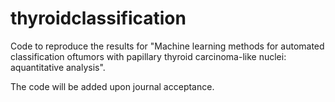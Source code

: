 # thyroidclassification

Code to reproduce the results for "Machine learning methods for automated classification oftumors with papillary thyroid carcinoma-like nuclei: aquantitative analysis".

The code will be added upon journal acceptance.
